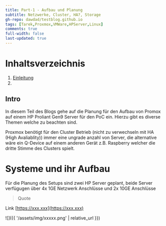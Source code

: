 ```yaml
---
title: Part-1 - Aufbau und Planung
subtitle: Netzwerke, Cluster, HA?, Storage
gh-repo: dawdad/testblog.github.io
tags: [Tarek,Proxmox,VMWare,HPServer,Linux]
comments: true
full-width: false
last-updated: true
---
```


# Inhaltsverzeichnis

1. [Einleitung](#Into)
2. [](#)


## Intro

In diesem Teil des Blogs gehe auf die Planung für den Aufbau von Promox auf einem HP Proliant Gen9 Server für den PoC ein. Hierzu gibt es diverse Themen welche zu beachten sind.

Proxmox benötigt für den Cluster Betrieb (nicht zu verwechseln mit HA (High Avaliablity)) immer eine ungrade anzahl von Server, die alternative wäre ein Q-Device auf einem anderen Gerät z.B. Raspberry welcher die dritte Stimme des Clusters spielt. 

# Systeme und ihr Aufbau

Für die Planung des Setups sind zwei HP Server geplant, beide Server verfügugen über 4x 1GE Netzwerk Anschlüsse und 2x 10GE Anschlüsse

> Quote

Link [https://xxx.xxx](https://xxx.xxx)


![]({{ '/assets/img/xxxxx.png' | relative_url }})
